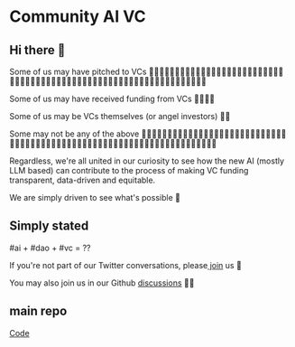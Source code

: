 # Community AI VC

## Hi there 👋

Some of us may have pitched to VCs 🙋‍♀️🙋‍♀️🙋‍♀️🙋‍♀️🙋‍♀️🙋‍♀️🙋‍♀️🙋‍♀️🙋‍♀️🙋‍♀️🙋‍♀️🙋‍♀️🙋‍♀️🙋‍♀️🙋‍♀️🙋‍♀️🙋‍♀️🙋‍♀️🙋‍♀️🙋‍♀️🙋‍♀️🙋‍♀️🙋‍♀️🙋‍♀️🙋‍♀️🙋‍♀️🙋‍♀️🙋‍♀️🙋‍♀️🙋‍♀️🙋‍♀️🙋‍♀️

Some of us may have received funding from VCs 🙋‍♀️🙋‍♀️

Some of us may be VCs themselves (or angel investors) 🙋‍♀️

Some may not be any of the above 🙋‍♀️🙋‍♀️🙋‍♀️🙋‍♀️🙋‍♀️🙋‍♀️🙋‍♀️🙋‍♀️🙋‍♀️🙋‍♀️🙋‍♀️🙋‍♀️🙋‍♀️🙋‍♀️🙋‍♀️🙋‍♀️🙋‍♀️🙋‍♀️🙋‍♀️🙋‍♀️🙋‍♀️🙋‍♀️🙋‍♀️🙋‍♀️🙋‍♀️🙋‍♀️🙋‍♀️🙋‍♀️🙋‍♀️🙋‍♀️🙋‍♀️🙋‍♀️🙋‍♀️🙋‍♀️

Regardless, we're all united in our curiosity to see how the new AI (mostly LLM based) can contribute to the process of making VC funding transparent, data-driven and equitable.

We are simply driven to see what's possible 🌈 

## Simply stated

\#ai + \#dao + \#vc = ??

If you're not part of our Twitter conversations, please[ join](https://twitter.com/i/communities/1669755222942691328) us 🍿

You may also join us in our Github [discussions](https://github.com/orgs/Community-AI-VC/discussions) 👩‍💻 

## main repo

[Code](https://github.com/Community-AI-VC/main)



